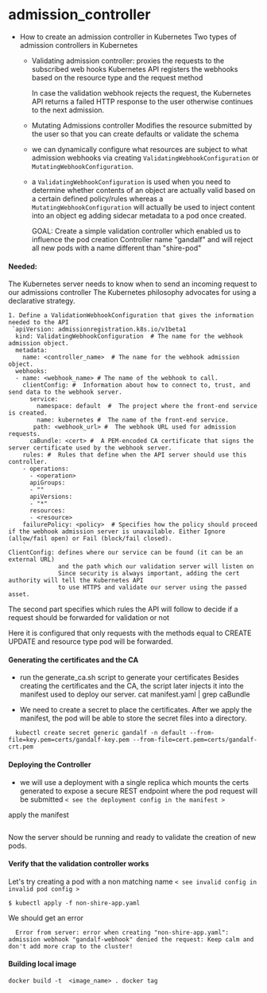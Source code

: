 # admission_controller

- How to create an admission controller in Kubernetes
Two types of admission controllers in Kubernetes
  - Validating admission controller:
    proxies the requests to the subscribed web hooks
    Kubernetes API registers the webhooks based on the resource type and the request method

    In case the validation webhook rejects the request, the Kubernetes API  returns a failed HTTP
    response to the user  otherwise continues to the next admission.

  - Mutating Admissions controller
    Modifies the resource submitted by the user so that you can create defaults or validate the schema

  - we can dynamically configure what resources are subject to what admission webhooks via
    creating `ValidatingWebhookConfiguration` or `MutatingWebhookConfiguration`.
  - a `ValidatingWebhookConfiguration` is used when you need to determine whether contents of an object are actually
    valid based on a certain defined policy/rules whereas a `MutatingWebhookConfiguration` will actually be used to
    inject content into an object eg adding sidecar metadata to a pod once created.

    GOAL: Create a simple validation controller which enabled us to influence the pod creation
    Controller name "gandalf" and will reject all new pods with a name different than "shire-pod"

#### Needed:

   The Kubernetes server needs to know when to send an incoming request to our admissions controller
   The Kubernetes philosophy advocates for using a declarative strategy.

    1. Define a ValidationWebhookConfiguration that gives the information needed to the API
     `apiVersion: admissionregistration.k8s.io/v1beta1
      kind: ValidatingWebhookConfiguration  # The name for the webhook admission object.
      metadata:
        name: <controller_name>  # The name for the webhook admission object.
      webhooks:
      - name: <webhook_name> # The name of the webhook to call.
        clientConfig: #  Information about how to connect to, trust, and send data to the webhook server.
          service:
            namespace: default  #  The project where the front-end service is created.
            name: kubernetes #  The name of the front-end service.
           path: <webhook_url> #  The webhook URL used for admission requests.
          caBundle: <cert> #  A PEM-encoded CA certificate that signs the server certificate used by the webhook server.
        rules: #  Rules that define when the API server should use this controller.
        - operations:
          - <operation>
          apiGroups:
          - ""
          apiVersions:
          - "*"
          resources:
          - <resource>
        failurePolicy: <policy>  # Specifies how the policy should proceed if the webhook admission server is unavailable. Either Ignore (allow/fail open) or Fail (block/fail closed).
        `
    ClientConfig: defines where our service can be found (it can be an external URL)
                  and the path which our validation server will listen on
                  Since security is always important, adding the cert authority will tell the Kubernetes API
                  to use HTTPS and validate our server using the passed asset.

   The second part specifies which rules the API will follow to decide if a request should be forwarded for validation
   or not

   Here it is configured that only requests with the methods equal to CREATE UPDATE and resource type pod will be
   forwarded.

#### Generating the certificates and the CA
  - run the generate_ca.sh script to generate your certificates
  Besides creating the certificates and the CA, the script later injects it into the manifest used to deploy our server.
      cat manifest.yaml | grep caBundle

  - We need to create a secret to place the certificates. After we apply the manifest, the pod will be able to store the
  secret files into a directory.
```
  kubectl create secret generic gandalf -n default --from-file=key.pem=certs/gandalf-key.pem --from-file=cert.pem=certs/gandalf-crt.pem
```
#### Deploying the Controller
  - we will use a deployment with a single replica which mounts the certs generated to expose a secure REST endpoint where the pod request will be submitted
      `< see the deployment config in the manifest >`

apply the manifest

``` kubectl apply -f manifest.yaml
```
Now the server should be running and ready to validate the creation of new pods.

#### Verify that the validation controller works
Let's try creating a pod with a non matching name
 `< see invalid config in invalid pod config >`

```
$ kubectl apply -f non-shire-app.yaml
```
We should get an error

```
  Error from server: error when creating "non-shire-app.yaml": admission webhook "gandalf-webhook" denied the request: Keep calm and don't add more crap to the cluster!
```

#### Building local image

`docker build -t  <image_name> .
  docker tag
`

